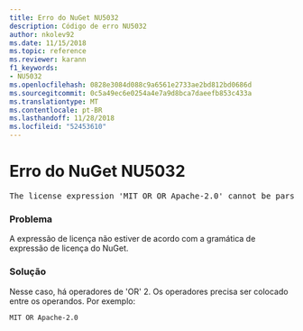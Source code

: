 ```yaml
---
title: Erro do NuGet NU5032
description: Código de erro NU5032
author: nkolev92
ms.date: 11/15/2018
ms.topic: reference
ms.reviewer: karann
f1_keywords:
- NU5032
ms.openlocfilehash: 0828e3084d088c9a6561e2733ae2bd812bd0686d
ms.sourcegitcommit: 0c5a49ec6e0254a4e7a9d8bca7daeefb853c433a
ms.translationtype: MT
ms.contentlocale: pt-BR
ms.lasthandoff: 11/28/2018
ms.locfileid: "52453610"
---
```

# <a name="nuget-error-nu5032"></a>Erro do NuGet NU5032
<pre>The license expression 'MIT OR OR Apache-2.0' cannot be parsed succesfully. The license expression is invalid.</pre>

### <a name="issue"></a>Problema

A expressão de licença não estiver de acordo com a gramática de expressão de licença do NuGet.

### <a name="solution"></a>Solução

Nesse caso, há operadores de 'OR' 2. Os operadores precisa ser colocado entre os operandos. Por exemplo:
```
MIT OR Apache-2.0
```